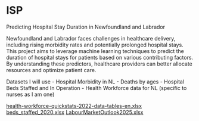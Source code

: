 # ISP

Predicting Hospital Stay Duration in Newfoundland and Labrador


Newfoundland and Labrador faces challenges in healthcare delivery, including rising morbidity rates and potentially prolonged hospital stays. This project aims to leverage machine learning techniques to predict the duration of hospital stays for patients based on various contributing factors. By understanding these predictors, healthcare providers can better allocate resources and optimize patient care.

Datasets I will use
     - Hospital Morbidity in NL
     - Deaths by ages
     - Hospital Beds Staffed and In Operation
     - Health Workforce data for NL (specific to nurses as I am one)



[health-workforce-quickstats-2022-data-tables-en.xlsx](https://github.com/MariaHennebury/ISP/files/15476211/health-workforce-quickstats-2022-data-tables-en.xlsx)
[beds_staffed_2020.xlsx](https://github.com/MariaHennebury/ISP/files/15476210/beds_staffed_2020.xlsx)
[LabourMarketOutlook2025.xlsx](https://github.com/MariaHennebury/ISP/files/15476209/LabourMarketOutlook2025.xlsx)
